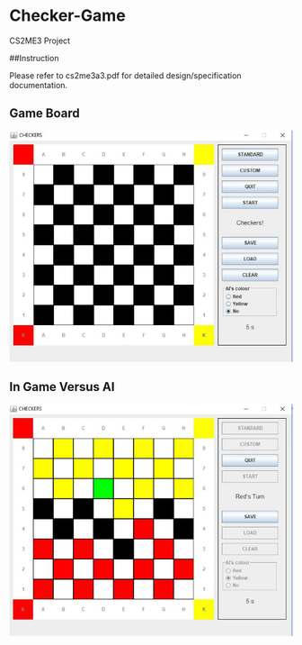 # Checker-Game
CS2ME3 Project

##Instruction


Please refer to cs2me3a3.pdf for detailed design/specification documentation.

## Game Board
![alt text](https://github.com/Psharp1004/Checker-Game/blob/master/screenshot1.JPG)

## In Game Versus AI
![alt text](https://github.com/Psharp1004/Checker-Game/blob/master/screenshot2.JPG)


